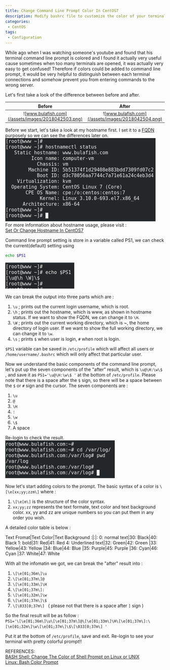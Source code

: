 ```yaml
---
title: Change Command Line Prompt Color In CentOS7
description: Modify bashrc file to customize the color of your terminal command line prompt.
categories:
 - CentOS
tags:
 - Configuration
---
```


While ago when I was watching someone's youtube and found that his terminal command line prompt is colored and I found it actually very useful cause sometimes when too many terminals are opened, it was actually very easy to get confused!  Therefore if colors could be added to command line prompt, it would be very helpful to distinguish between each terminal connections and somehow prevent you from entering commands to the wrong server.

Let's first take a look of the difference between before and after.

Before             |  After
:-:|:-:
![www.bulafish.com](/assets/images/2018042503.png)|![www.bulafish.com](/assets/images/2018042504.png)

Before we start, let's take a look at my hostname first.  I set it to a [FQDN](https://en.wikipedia.org/wiki/Fully_qualified_domain_name) purposely so we can see the differences later on.
<br>![hostnamectl status](/assets/images/2018042501.png)
<br>For more information about hostname usage, please visit :
<br>[Set Or Change Hostname In CentOS7](https://www.bulafish.com/centos/2018/04/24/set-or-change-hostname-in-centos7/)

Command line prompt setting is store in a variable called PS1, we can check the current(default) setting using
```bash
echo $PS1
```
![hostnamectl status](/assets/images/2018042502.png)

We can break the output into three parts which are :
1. `\u` ; prints out the current login username, which is root.
2. `\h` ; prints out the hostname, which is www, as shown in hostname status.  If we want to show the FQDN, we can change it to `\H`.
3. `\W` ; prints out the current working directory, which is ~, the home directory of login user.  If we want to show the full working directory, we can change it to `\w`.
4. `\s` ; prints `$` when user is login, `#` when root is login.

`$PS1` variable can be saved in `/etc/profile` which will affect all users or `/home/username/.bashrc` which will only affect that particular user.

Now we understand the basic components of the command line prompt, let's put up the seven components of the "after" result, which is `\u@\H:\w\$ `, and save it as `PS1='\u@\H:\w\$ '` at the bottom of `/etc/profile`.  Please note that there is a space after the `$` sign, so there will be a space between the `$` or `#` sign and the cursor.  The seven components are :
1. `\u`
2. `@`
3. `\H`
4. `:`
5. `\w`
6. `\$`
7. A space

Re-login to check the result.
<br>![hostnamectl status](/assets/images/2018042505.png)

Now let's start adding colors to the prompt.  The basic syntax of a color is `\[\e[xx;yy;zzm\]` where :
1. `\[\e[m\]` is the structure of the color syntax.
2. `xx;yy;zz` represents the text formate, text color and text background color.  xx, yy and zz are unique numbers so you can put them in any order you wish.

A detailed color table is below :

Text Fromat|Text Color|Text Background
:|:|:
0: normal text|30: Black|40: Black
1: bold|31: Red|41: Red
4: Underlined text|32: Green|42: Green
|33: Yellow|43: Yellow
|34: Blue|44: Blue
|35: Purple|45: Purple
|36: Cyan|46: Cyan
|37: White|47: White

With all the infomatin we got,  we can break the "after" result into :
1. `\[\e[01;36m\]\u`
2. `\[\e[01;37m\]@`
3. `\[\e[01;33m\]\H`
4. `\[\e[01;37m\]:`
5. `\[\e[01;32m\]\w`
6. `\[\e[01;37m\]\$`
7. `\[\033[0;37m\] ` ( please not that there is a space after `]` sign )

So the final result will be as follow :
<br>`PS1='\[\e[01;36m\]\u\[\e[01;37m\]@\[\e[01;33m\]\H\[\e[01;37m\]:\[\e[01;32m\]\w\[\e[01;37m\]\$\[\033[0;37m\] '`

Put it at the bottom of `/etc/profile`, save and exit.  Re-login to see your terminal with pretty colorful prompt!!

REFERENCES:
<br>[BASH Shell: Change The Color of Shell Prompt on Linux or UNIX](https://www.cyberciti.biz/faq/bash-shell-change-the-color-of-my-shell-prompt-under-linux-or-unix/)
<br>[Linux: Bash Color Prompt](http://xahlee.info/linux/shell_color_prompt.html)
